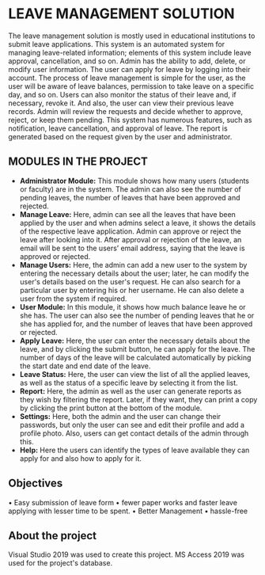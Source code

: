 # LEAVE MANAGEMENT SOLUTION

The leave management solution is mostly used in educational institutions to submit leave applications. This system is an automated system for managing leave-related information; elements of this system include leave approval, cancellation, and so on. Admin has the ability to add, delete, or modify user information. The user can apply for leave by logging into their account. The process of leave management is simple for the user, as the user will be aware of leave balances, permission to take leave on a specific day, and so on. Users can also monitor the status of their leave and, if necessary, revoke it. And also, the user can view their previous leave records. Admin will review the requests and decide whether to approve, reject, or keep them pending. This system has numerous features, such as notification, leave cancellation, and approval of leave. The report is generated based on the request given by the user and administrator.

## MODULES IN THE PROJECT

- **Administrator Module:** This module shows how many users (students or faculty) are in the system. The admin can also see the number of pending leaves, the number of leaves that have been approved and rejected.
- **Manage Leave:** Here, admin can see all the leaves that have been applied by the user and when admins select a leave, it shows the details of the respective leave application. Admin can approve or reject the leave after looking into it. After approval or rejection of the leave, an email will be sent to the users’ email address, saying that the leave is approved or rejected.
- **Manage Users:** Here, the admin can add a new user to the system by entering the necessary details about the user; later, he can modify the user's details based on the user's request. He can also search for a particular user by entering his or her username. He can also delete a user from the system if required.
- **User Module:** In this module, it shows how much balance leave he or she has. The user can also see the number of pending leaves that he or she has applied for, and the number of leaves that have been approved or rejected.
- **Apply Leave:** Here, the user can enter the necessary details about the leave, and by clicking the submit button, he can apply for the leave. The number of days of the leave will be calculated automatically by picking the start date and end date of the leave.
- **Leave Status:** Here, the user can view the list of all the applied leaves, as well as the status of a specific leave by selecting it from the list.
- **Report:** Here, the admin as well as the user can generate reports as they wish by filtering the report. Later, if they want, they can print a copy by clicking the print button at the bottom of the module.
- **Settings:** Here, both the admin and the user can change their passwords, but only the user can see and edit their profile and add a profile photo. Also, users can get contact details of the admin through this.
- **Help:** Here the users can identify the types of leave available they can apply for and also how to apply for it.

## Objectives
• Easy submission of leave form
• fewer paper works and faster leave applying with lesser time to be spent.
• Better Management
• hassle-free

## About the project

Visual Studio 2019 was used to create this project. MS Access 2019 was used for the project's database.

